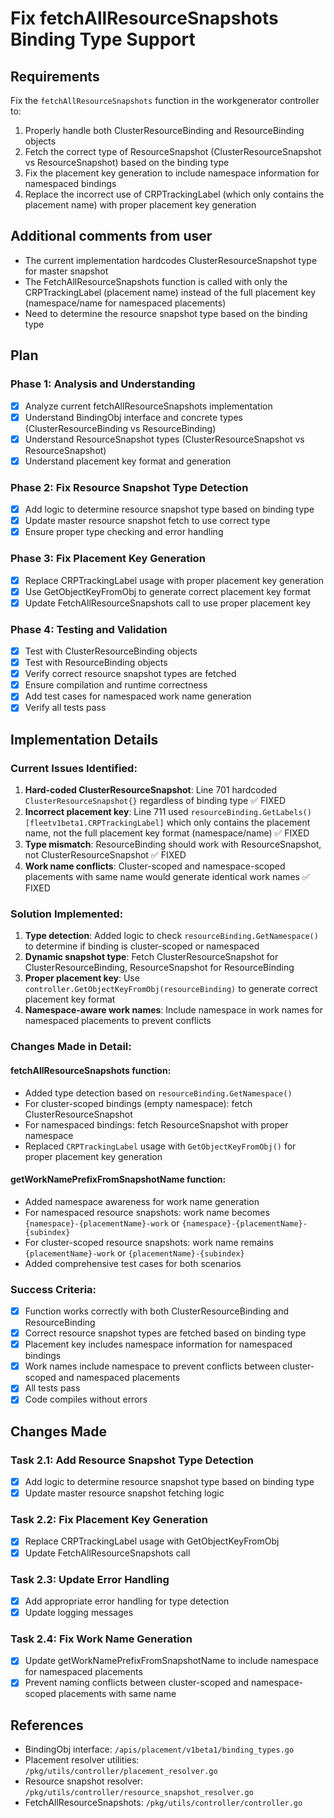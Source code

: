 # Fix fetchAllResourceSnapshots Binding Type Support

## Requirements
Fix the `fetchAllResourceSnapshots` function in the workgenerator controller to:
1. Properly handle both ClusterResourceBinding and ResourceBinding objects
2. Fetch the correct type of ResourceSnapshot (ClusterResourceSnapshot vs ResourceSnapshot) based on the binding type
3. Fix the placement key generation to include namespace information for namespaced bindings
4. Replace the incorrect use of CRPTrackingLabel (which only contains the placement name) with proper placement key generation

## Additional comments from user
- The current implementation hardcodes ClusterResourceSnapshot type for master snapshot
- The FetchAllResourceSnapshots function is called with only the CRPTrackingLabel (placement name) instead of the full placement key (namespace/name for namespaced placements)
- Need to determine the resource snapshot type based on the binding type

## Plan

### Phase 1: Analysis and Understanding
- [x] Analyze current fetchAllResourceSnapshots implementation
- [x] Understand BindingObj interface and concrete types (ClusterResourceBinding vs ResourceBinding)
- [x] Understand ResourceSnapshot types (ClusterResourceSnapshot vs ResourceSnapshot)
- [x] Understand placement key format and generation

### Phase 2: Fix Resource Snapshot Type Detection
- [x] Add logic to determine resource snapshot type based on binding type
- [x] Update master resource snapshot fetch to use correct type
- [x] Ensure proper type checking and error handling

### Phase 3: Fix Placement Key Generation
- [x] Replace CRPTrackingLabel usage with proper placement key generation
- [x] Use GetObjectKeyFromObj to generate correct placement key format
- [x] Update FetchAllResourceSnapshots call to use proper placement key

### Phase 4: Testing and Validation
- [x] Test with ClusterResourceBinding objects
- [x] Test with ResourceBinding objects  
- [x] Verify correct resource snapshot types are fetched
- [x] Ensure compilation and runtime correctness
- [x] Add test cases for namespaced work name generation
- [x] Verify all tests pass

## Implementation Details

### Current Issues Identified:
1. **Hard-coded ClusterResourceSnapshot**: Line 701 hardcoded `ClusterResourceSnapshot{}` regardless of binding type ✅ FIXED
2. **Incorrect placement key**: Line 711 used `resourceBinding.GetLabels()[fleetv1beta1.CRPTrackingLabel]` which only contains the placement name, not the full placement key format (namespace/name) ✅ FIXED
3. **Type mismatch**: ResourceBinding should work with ResourceSnapshot, not ClusterResourceSnapshot ✅ FIXED
4. **Work name conflicts**: Cluster-scoped and namespace-scoped placements with same name would generate identical work names ✅ FIXED

### Solution Implemented:
1. **Type detection**: Added logic to check `resourceBinding.GetNamespace()` to determine if binding is cluster-scoped or namespaced
2. **Dynamic snapshot type**: Fetch ClusterResourceSnapshot for ClusterResourceBinding, ResourceSnapshot for ResourceBinding
3. **Proper placement key**: Use `controller.GetObjectKeyFromObj(resourceBinding)` to generate correct placement key format
4. **Namespace-aware work names**: Include namespace in work names for namespaced placements to prevent conflicts

### Changes Made in Detail:

#### fetchAllResourceSnapshots function:
- Added type detection based on `resourceBinding.GetNamespace()`
- For cluster-scoped bindings (empty namespace): fetch ClusterResourceSnapshot
- For namespaced bindings: fetch ResourceSnapshot with proper namespace
- Replaced `CRPTrackingLabel` usage with `GetObjectKeyFromObj()` for proper placement key generation

#### getWorkNamePrefixFromSnapshotName function:
- Added namespace awareness for work name generation
- For namespaced resource snapshots: work name becomes `{namespace}-{placementName}-work` or `{namespace}-{placementName}-{subindex}`
- For cluster-scoped resource snapshots: work name remains `{placementName}-work` or `{placementName}-{subindex}`
- Added comprehensive test cases for both scenarios

### Success Criteria:
- [x] Function works correctly with both ClusterResourceBinding and ResourceBinding
- [x] Correct resource snapshot types are fetched based on binding type
- [x] Placement key includes namespace information for namespaced bindings
- [x] Work names include namespace to prevent conflicts between cluster-scoped and namespaced placements
- [x] All tests pass
- [x] Code compiles without errors

## Changes Made

### Task 2.1: Add Resource Snapshot Type Detection
- [x] Add logic to determine resource snapshot type based on binding type
- [x] Update master resource snapshot fetching logic

### Task 2.2: Fix Placement Key Generation 
- [x] Replace CRPTrackingLabel usage with GetObjectKeyFromObj
- [x] Update FetchAllResourceSnapshots call

### Task 2.3: Update Error Handling
- [x] Add appropriate error handling for type detection
- [x] Update logging messages

### Task 2.4: Fix Work Name Generation
- [x] Update getWorkNamePrefixFromSnapshotName to include namespace for namespaced placements
- [x] Prevent naming conflicts between cluster-scoped and namespace-scoped placements with same name

## References
- BindingObj interface: `/apis/placement/v1beta1/binding_types.go`
- Placement resolver utilities: `/pkg/utils/controller/placement_resolver.go`
- Resource snapshot resolver: `/pkg/utils/controller/resource_snapshot_resolver.go`
- FetchAllResourceSnapshots: `/pkg/utils/controller/controller.go`
